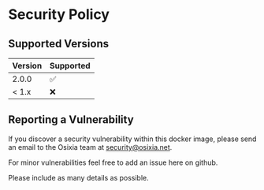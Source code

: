 # Security Policy

## Supported Versions

| Version | Supported          |
| ------- | ------------------ |
| 2.0.0   | :white_check_mark: |
| < 1.x   | :x:                |

## Reporting a Vulnerability

If you discover a security vulnerability within this docker image,
please send an email to the Osixia team at security@osixia.net.

For minor vulnerabilities feel free to add an issue here on github.

Please include as many details as possible.
